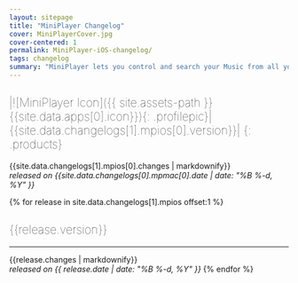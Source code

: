 ```yaml
---
layout: sitepage
title: "MiniPlayer Changelog"
cover: MiniPlayerCover.jpg
cover-centered: 1
permalink: MiniPlayer-iOS-changelog/
tags: changelog
summary: "MiniPlayer lets you control and search your Music from all your favorite services. You will love to listen your Music thanks to its simple and beautiful Design."
---
```


<style>
h2{
font-weight:100 !important;
}
</style>

|![MiniPlayer Icon]({{ site.assets-path }}{{site.data.apps[0].icon}}){: .profilepic}|{{site.data.changelogs[1].mpios[0].version}}|
{: .products}
---------------

{{site.data.changelogs[1].mpios[0].changes | markdownify}}  
*released on {{site.data.changelogs[0].mpmac[0].date | date: "%B %-d, %Y" }}*  


{% for release in site.data.changelogs[1].mpios offset:1 %}
## {{release.version}} ##
---------------
{{release.changes | markdownify}}  
*released on {{ release.date | date: "%B %-d, %Y" }}*
{% endfor %}